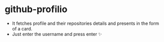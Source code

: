 # github-profilio
- It fetches profile and their repositories details and presents in the form of a card.
- Just enter the username and press enter ✨
